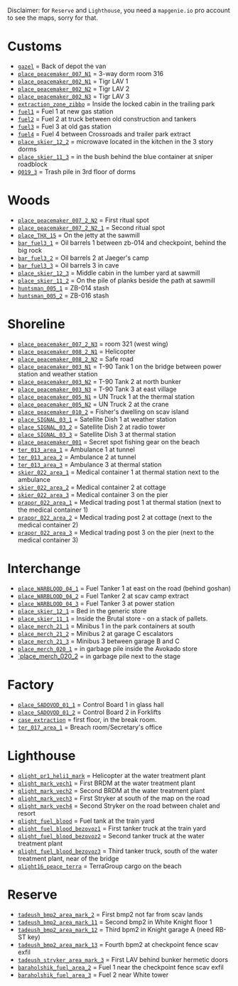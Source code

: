 Disclaimer: for `Reserve` and `Lighthouse`, you need a `mapgenie.io` pro account to see the maps, sorry for that.

# Customs
- [`gazel`](https://mapgenie.io/tarkov/maps/customs?locationIds=37428) = Back of depot the van
- [`place_peacemaker_007_N1`](https://mapgenie.io/tarkov/maps/customs?locationIds=37425) = 3-way dorm room 316
- [`place_peacemaker_002_N1`](https://mapgenie.io/tarkov/maps/customs?locationIds=29990) = Tigr LAV 1
- [`place_peacemaker_002_N2`](https://mapgenie.io/tarkov/maps/customs?locationIds=30074) = Tigr LAV 2
- [`place_peacemaker_002_N3`](https://mapgenie.io/tarkov/maps/customs?locationIds=30075) = Tigr LAV 3
- [`extraction_zone_zibbo`](https://mapgenie.io/tarkov/maps/customs?locationIds=50463) = Inside the locked cabin in the trailing park
- [`fuel1`](https://mapgenie.io/tarkov/maps/customs?locationIds=30430) = Fuel 1 at new gas station
- [`fuel2`](https://mapgenie.io/tarkov/maps/customs?locationIds=30429) = Fuel 2 at truck between old construction and tankers
- [`fuel3`](https://mapgenie.io/tarkov/maps/customs?locationIds=30431) = Fuel 3 at old gas station
- [`fuel4`](https://mapgenie.io/tarkov/maps/customs?locationIds=30428) = Fuel 4 between Crossroads and trailer park extract
- [`place_skier_12_2`](https://mapgenie.io/tarkov/maps/customs?locationIds=41244) = microwave located in the kitchen in the 3 story dorms
- [`place_skier_11_3`](https://mapgenie.io/tarkov/maps/customs?locationIds=45867) = in the bush behind the blue container at sniper roadblock
- [`Q019_3`](https://mapgenie.io/tarkov/maps/customs?locationIds=50462) = Trash pile in 3rd floor of dorms

# Woods
- [`place_peacemaker_007_2_N2`](https://mapgenie.io/tarkov/maps/woods?locationIds=37426) = First ritual spot
- [`place_peacemaker_007_2_N2_1`](https://mapgenie.io/tarkov/maps/woods?locationIds=65212) = Second ritual spot
- [`place_THX_15`](https://mapgenie.io/tarkov/maps/woods?locationIds=45980) = On the jetty at the sawmill
- [`bar_fuel3_1`](https://mapgenie.io/tarkov/maps/woods?locationIds=35275) = Oil barrels 1 between zb-014 and checkpoint, behind the big rock
- [`bar_fuel3_2`](https://mapgenie.io/tarkov/maps/woods?locationIds=35277) = Oil barrels 2 at Jaeger's camp
- [`bar_fuel3_3`](https://mapgenie.io/tarkov/maps/woods?locationIds=35276) = Oil barrels 3 in cave
- [`place_skier_12_3`](https://mapgenie.io/tarkov/maps/woods?locationIds=41245) = Middle cabin in the lumber yard at sawmill
- [`place_skier_11_2`](https://mapgenie.io/tarkov/maps/woods?locationIds=36939) = On the pile of planks beside the path at sawmill
- [`huntsman_005_1`](https://mapgenie.io/tarkov/maps/woods?locationIds=86413) = ZB-014 stash
- [`huntsman_005_2`](https://mapgenie.io/tarkov/maps/woods?locationIds=86414) = ZB-016 stash

# Shoreline
- [`place_peacemaker_007_2_N3`](https://mapgenie.io/tarkov/maps/shoreline?locationIds=28154) = room 321 (west wing)
- [`place_peacemaker_008_2_N1`](https://mapgenie.io/tarkov/maps/shoreline?locationIds=26375) = Helicopter
- [`place_peacemaker_008_2_N2`](https://mapgenie.io/tarkov/maps/shoreline?locationIds=26387) = Safe road
- [`place_peacemaker_003_N1`](https://mapgenie.io/tarkov/maps/shoreline?locationIds=27839) = T-90 Tank 1 on the bridge between power station and weather station
- [`place_peacemaker_003_N2`](https://mapgenie.io/tarkov/maps/shoreline?locationIds=27936) = T-90 Tank 2 at north bunker
- [`place_peacemaker_003_N3`](https://mapgenie.io/tarkov/maps/shoreline?locationIds=27937) = T-90 Tank 3 at east village
- [`place_peacemaker_005_N1`](https://mapgenie.io/tarkov/maps/shoreline?locationIds=26361) = UN Truck 1 at the thermal station
- [`place_peacemaker_005_N2`](https://mapgenie.io/tarkov/maps/shoreline?locationIds=27814) = UN Truck 2 at the crane
- [`place_peacemaker_010_2`](https://mapgenie.io/tarkov/maps/shoreline?locationIds=26344) = Fisher's dwelling on scav island
- [`place_SIGNAL_03_1`](https://mapgenie.io/tarkov/maps/shoreline?locationIds=27836) = Satellite Dish 1 at weather station
- [`place_SIGNAL_03_2`](https://mapgenie.io/tarkov/maps/shoreline?locationIds=27825) = Satellite Dish 2 at radio tower
- [`place_SIGNAL_03_3`](https://mapgenie.io/tarkov/maps/shoreline?locationIds=28162) = Satellite Dish 3 at thermal station
- [`place_peacemaker_001`](https://mapgenie.io/tarkov/maps/shoreline?locationIds=26330) = Secret spot fishing gear on the beach
- [`ter_013_area_1`](https://mapgenie.io/tarkov/maps/shoreline?locationIds=35948) = Ambulance 1 at tunnel
- [`ter_013_area_2`](https://mapgenie.io/tarkov/maps/shoreline?locationIds=35949) =  Ambulance 2 at tunnel
- [`ter_013_area_3`](https://mapgenie.io/tarkov/maps/shoreline?locationIds=26373) = Ambulance 3 at thermal station
- [`skier_022_area_1`](https://mapgenie.io/tarkov/maps/shoreline?locationIds=72338) = Medical container 1 at thermal station next to the ambulance
- [`skier_022_area_2`](https://mapgenie.io/tarkov/maps/shoreline?locationIds=72339) = Medical container 2 at cottage
- [`skier_022_area_3`](https://mapgenie.io/tarkov/maps/shoreline?locationIds=72340) = Medical container 3 on the pier
- [`prapor_022_area_1`](https://mapgenie.io/tarkov/maps/shoreline?locationIds=41574) = Medical trading post 1 at thermal station (next to the medical container 1)
- [`prapor_022_area_2`](https://mapgenie.io/tarkov/maps/shoreline?locationIds=41575) = Medical trading post 2 at cottage (next to the medical container 2)
- [`prapor_022_area_3`](https://mapgenie.io/tarkov/maps/shoreline?locationIds=41576) = Medical trading post 3 on the pier (next to the medical container 3)

# Interchange
- [`place_WARBLOOD_04_1`](https://mapgenie.io/tarkov/maps/interchange?locationIds=28351) = Fuel Tanker 1 at east on the road (behind goshan)
- [`place_WARBLOOD_04_2`](https://mapgenie.io/tarkov/maps/interchange?locationIds=28412) = Fuel Tanker 2 at scav camp extract
- [`place_WARBLOOD_04_3`](https://mapgenie.io/tarkov/maps/interchange?locationIds=28411) = Fuel Tanker 3 at power station
- [`place_skier_12_1`](https://mapgenie.io/tarkov/maps/interchange?locationIds=41243) = Bed in the generic store
- [`place_skier_11_1`](https://mapgenie.io/tarkov/maps/interchange?locationIds=35259) = Inside the Brutal store - on a stack of pallets.
- [`place_merch_21_1`](https://mapgenie.io/tarkov/maps/interchange?locationIds=28385) = Minibus 1 in the park containers at south
- [`place_merch_21_2`](https://mapgenie.io/tarkov/maps/interchange?locationIds=28771) = Minibus 2 at garage C escalators
- [`place_merch_21_3`](https://mapgenie.io/tarkov/maps/interchange?locationIds=28772) = Minibus 3 between garage B and C
- [`place_merch_020_1`](https://mapgenie.io/tarkov/maps/interchange?locationIds=37022) = in garbage pile inside the Avokado store
- [`place_merch_020_2](https://mapgenie.io/tarkov/maps/interchange?locationIds=37040) = in garbage pile next to the stage

# Factory
- [`place_SADOVOD_01_1`](https://mapgenie.io/tarkov/maps/factory?locationIds=33740) = Control Board 1 in glass hall
- [`place_SADOVOD_01_2`](https://mapgenie.io/tarkov/maps/factory?locationIds=33741) = Control Board 2 in Forklifts
- [`case_extraction`](https://mapgenie.io/tarkov/maps/factory?locationIds=41543) = first floor, in the break room.
- [`ter_017_area_1`](https://mapgenie.io/tarkov/maps/factory?locationIds=118057) = Breach room/Secretary's office

# Lighthouse
- [`qlight_pr1_heli1_mark`](https://mapgenie.io/tarkov/maps/lighthouse?locationIds=153638) = Helicopter at the water treatment plant
- [`qlight_mark_vech1`](https://mapgenie.io/tarkov/maps/lighthouse?locationIds=153647) = First BRDM at the water treatment plant
- [`qlight_mark_vech2`](https://mapgenie.io/tarkov/maps/lighthouse?locationIds=153646) = Second BRDM at the water treatment plant
- [`qlight_mark_vech3`](https://mapgenie.io/tarkov/maps/lighthouse?locationIds=153305) = First Stryker at south of the map on the road
- [`qlight_mark_vech4`](https://mapgenie.io/tarkov/maps/lighthouse?locationIds=153304) = Second Stryker on the road between chalet and resort
- [`qlight_fuel_blood`](https://mapgenie.io/tarkov/maps/lighthouse?locationIds=153312) = Fuel tank at the train yard
- [`qlight_fuel_blood_bezovoz1`](https://mapgenie.io/tarkov/maps/lighthouse?locationIds=153309) = First tanker truck at the train yard
- [`qlight_fuel_blood_bezovoz2`](https://mapgenie.io/tarkov/maps/lighthouse?locationIds=153310) = Second tanker truck at the water treatment plant
- [`qlight_fuel_blood_bezovoz3`](https://mapgenie.io/tarkov/maps/lighthouse?locationIds=153311) = Third tanker truck, south of the water treatment plant, near of the bridge
- [`qlight16_peace_terra`](https://mapgenie.io/tarkov/maps/lighthouse?locationIds=153644) = TerraGroup cargo on the beach

# Reserve
- [`tadeush_bmp2_area_mark_2`](https://mapgenie.io/tarkov/maps/reserve?locationIds=89745) = First bmp2 not far from scav lands
- [`tadeush_bmp2_area_mark_11`](https://mapgenie.io/tarkov/maps/reserve?locationIds=89742) = Second bmp2 in White Knight floor 1
- [`tadeush_bmp2_area_mark_12`](https://mapgenie.io/tarkov/maps/reserve?locationIds=89741) = Third bpm2 in Knight garage A (need RB-ST key)
- [`tadeush_bmp2_area_mark_13`](https://mapgenie.io/tarkov/maps/reserve?locationIds=89744) = Fourth bpm2 at checkpoint fence scav exfil
- [`tadeush_stryker_area_mark_3`](https://mapgenie.io/tarkov/maps/reserve?locationIds=89746) = First LAV behind bunker hermetic doors
- [`baraholshik_fuel_area_2`](https://mapgenie.io/tarkov/maps/reserve?locationIds=85957) = Fuel 1 near the checkpoint fence scav exfil
- [`baraholshik_fuel_area_3`](https://mapgenie.io/tarkov/maps/reserve?locationIds=85958) = Fuel 2 near White tower